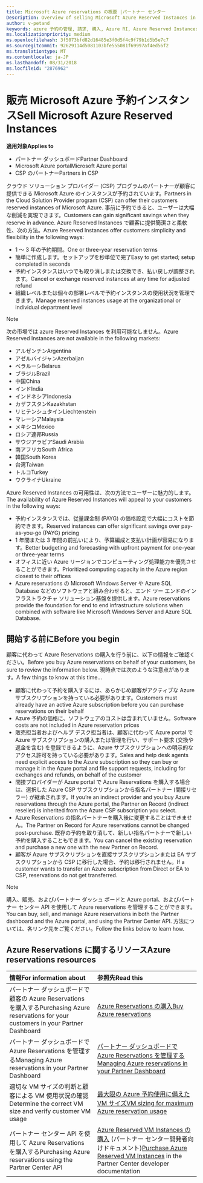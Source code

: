 ```yaml
---
title: Microsoft Azure reservations の概要 |パートナー センター
Description: Overview of selling Microsoft Azure Reserved Instances in CSP.
author: v-petand
keywords: azure 予約の管理, 請求, 購入, Azure RI, Azure Reserved Instances
ms.localizationpriority: medium
ms.openlocfilehash: 3f5073bfd82d16485e3f0d5f4c9f79b1d5b5e7c7
ms.sourcegitcommit: 92629114d5081103bfe555081f69997af4ed56f2
ms.translationtype: MT
ms.contentlocale: ja-JP
ms.lasthandoff: 08/31/2018
ms.locfileid: "2876962"
---
```

# <a name="sell-microsoft-azure-reserved-instances"></a><span data-ttu-id="b5f92-103">販売 Microsoft Azure 予約インスタンス</span><span class="sxs-lookup"><span data-stu-id="b5f92-103">Sell Microsoft Azure Reserved Instances</span></span> 

**<span data-ttu-id="b5f92-104">適用対象</span><span class="sxs-lookup"><span data-stu-id="b5f92-104">Applies to</span></span>**

-  <span data-ttu-id="b5f92-105">パートナー ダッシュボード</span><span class="sxs-lookup"><span data-stu-id="b5f92-105">Partner Dashboard</span></span>
-  <span data-ttu-id="b5f92-106">Microsoft Azure portal</span><span class="sxs-lookup"><span data-stu-id="b5f92-106">Microsoft Azure portal</span></span>
-  <span data-ttu-id="b5f92-107">CSP のパートナー</span><span class="sxs-lookup"><span data-stu-id="b5f92-107">Partners in CSP</span></span>

<span data-ttu-id="b5f92-108">クラウド ソリューション プロバイダー (CSP) プログラムのパートナーが顧客に提供できる Microsoft Azure のインスタンスが予約されています。</span><span class="sxs-lookup"><span data-stu-id="b5f92-108">Partners in the Cloud Solution Provider program (CSP) can offer their customers reserved instances of Microsoft Azure.</span></span> <span data-ttu-id="b5f92-109">事前に予約できると、ユーザーは大幅な削減を実現できます。</span><span class="sxs-lookup"><span data-stu-id="b5f92-109">Customers can gain significant savings when they reserve in advance.</span></span> <span data-ttu-id="b5f92-110">Azure Reserved Instances で顧客に提供簡潔さと柔軟性、次の方法。</span><span class="sxs-lookup"><span data-stu-id="b5f92-110">Azure Reserved Instances offer customers simplicity and flexibility in the following ways:</span></span>

-   <span data-ttu-id="b5f92-111">1 ～ 3 年の予約期間。</span><span class="sxs-lookup"><span data-stu-id="b5f92-111">One or three-year reservation terms</span></span> 
-   <span data-ttu-id="b5f92-112">簡単に作成します。セットアップを秒単位で完了</span><span class="sxs-lookup"><span data-stu-id="b5f92-112">Easy to get started; setup completed in seconds</span></span> 
-   <span data-ttu-id="b5f92-113">予約インスタンスはいつでも取り消しまたは交換でき、払い戻しが調整されます。</span><span class="sxs-lookup"><span data-stu-id="b5f92-113">Cancel or exchange reserved instances at any time for adjusted refund</span></span> 
-   <span data-ttu-id="b5f92-114">組織レベルまたは個々の部署レベルで予約インスタンスの使用状況を管理できます。</span><span class="sxs-lookup"><span data-stu-id="b5f92-114">Manage reserved instances usage at the organizational or individual department level</span></span> 

> [!NOTE]  
> <span data-ttu-id="b5f92-115">次の市場では azure Reserved Instances を利用可能なしません。</span><span class="sxs-lookup"><span data-stu-id="b5f92-115">Azure Reserved Instances are not available in the following markets:</span></span>  
> * <span data-ttu-id="b5f92-116">アルゼンチン</span><span class="sxs-lookup"><span data-stu-id="b5f92-116">Argentina</span></span>
> * <span data-ttu-id="b5f92-117">アゼルバイジャン</span><span class="sxs-lookup"><span data-stu-id="b5f92-117">Azerbaijan</span></span>
> * <span data-ttu-id="b5f92-118">ベラルーシ</span><span class="sxs-lookup"><span data-stu-id="b5f92-118">Belarus</span></span>
> * <span data-ttu-id="b5f92-119">ブラジル</span><span class="sxs-lookup"><span data-stu-id="b5f92-119">Brazil</span></span>
> * <span data-ttu-id="b5f92-120">中国</span><span class="sxs-lookup"><span data-stu-id="b5f92-120">China</span></span>
> * <span data-ttu-id="b5f92-121">インド</span><span class="sxs-lookup"><span data-stu-id="b5f92-121">India</span></span>
> * <span data-ttu-id="b5f92-122">インドネシア</span><span class="sxs-lookup"><span data-stu-id="b5f92-122">Indonesia</span></span>
> * <span data-ttu-id="b5f92-123">カザフスタン</span><span class="sxs-lookup"><span data-stu-id="b5f92-123">Kazakhstan</span></span>
> * <span data-ttu-id="b5f92-124">リヒテンシュタイン</span><span class="sxs-lookup"><span data-stu-id="b5f92-124">Liechtenstein</span></span>
> * <span data-ttu-id="b5f92-125">マレーシア</span><span class="sxs-lookup"><span data-stu-id="b5f92-125">Malaysia</span></span>
> * <span data-ttu-id="b5f92-126">メキシコ</span><span class="sxs-lookup"><span data-stu-id="b5f92-126">Mexico</span></span>
> * <span data-ttu-id="b5f92-127">ロシア連邦</span><span class="sxs-lookup"><span data-stu-id="b5f92-127">Russia</span></span>
> * <span data-ttu-id="b5f92-128">サウジアラビア</span><span class="sxs-lookup"><span data-stu-id="b5f92-128">Saudi Arabia</span></span>
> * <span data-ttu-id="b5f92-129">南アフリカ</span><span class="sxs-lookup"><span data-stu-id="b5f92-129">South Africa</span></span>
> * <span data-ttu-id="b5f92-130">韓国</span><span class="sxs-lookup"><span data-stu-id="b5f92-130">South Korea</span></span>
> * <span data-ttu-id="b5f92-131">台湾</span><span class="sxs-lookup"><span data-stu-id="b5f92-131">Taiwan</span></span>
> * <span data-ttu-id="b5f92-132">トルコ</span><span class="sxs-lookup"><span data-stu-id="b5f92-132">Turkey</span></span>
> * <span data-ttu-id="b5f92-133">ウクライナ</span><span class="sxs-lookup"><span data-stu-id="b5f92-133">Ukraine</span></span>

<span data-ttu-id="b5f92-134">Azure Reserved Instances の可用性は、次の方法でユーザーに魅力的します。</span><span class="sxs-lookup"><span data-stu-id="b5f92-134">The availability of Azure Reserved Instances will appeal to your customers in the following ways:</span></span>

-   <span data-ttu-id="b5f92-135">予約インスタンスでは、従量課金制 (PAYG) の価格設定で大幅にコストを節約できます。</span><span class="sxs-lookup"><span data-stu-id="b5f92-135">Reserved instances can offer significant savings over pay-as-you-go (PAYG) pricing</span></span>
-   <span data-ttu-id="b5f92-136">1 年間または 3 年間の前払いにより、予算編成と支払い計画が容易になります。</span><span class="sxs-lookup"><span data-stu-id="b5f92-136">Better budgeting and forecasting with upfront payment for one-year or three-year terms</span></span> 
-   <span data-ttu-id="b5f92-137">オフィスに近い Azure リージョンでコンピューティング処理能力を優先させることができます。</span><span class="sxs-lookup"><span data-stu-id="b5f92-137">Prioritized computing capacity in the Azure region closest to their offices</span></span>  
-   <span data-ttu-id="b5f92-138">Azure reservations の Microsoft Windows Server や Azure SQL Database などのソフトウェアと組み合わせると、エンド ツー エンドのインフラストラクチャ ソリューション基盤を提供します。</span><span class="sxs-lookup"><span data-stu-id="b5f92-138">Azure reservations provide the foundation for end to end infrastructure solutions when combined with software like Microsoft Windows Server and Azure SQL Database.</span></span>   

## <a name="before-you-begin"></a><span data-ttu-id="b5f92-139">開始する前に</span><span class="sxs-lookup"><span data-stu-id="b5f92-139">Before you begin</span></span>

<span data-ttu-id="b5f92-140">顧客に代わって Azure Reservations の購入を行う前に、以下の情報をご確認ください。</span><span class="sxs-lookup"><span data-stu-id="b5f92-140">Before you buy Azure reservations on behalf of your customers, be sure to review the information below.</span></span> <span data-ttu-id="b5f92-141">現時点では次のような注意点があります。</span><span class="sxs-lookup"><span data-stu-id="b5f92-141">A few things to know at this time…</span></span>

-   <span data-ttu-id="b5f92-142">顧客に代わって予約を購入するには、あらかじめ顧客がアクティブな Azure サブスクリプションを持っている必要があります。</span><span class="sxs-lookup"><span data-stu-id="b5f92-142">Customers must already have an active Azure subscription before you can purchase reservations on their behalf</span></span>  
-   <span data-ttu-id="b5f92-143">Azure 予約の価格に、ソフトウェアのコストは含まれていません。</span><span class="sxs-lookup"><span data-stu-id="b5f92-143">Software costs are not included in Azure reservation prices</span></span> 
-   <span data-ttu-id="b5f92-144">販売担当者およびヘルプ デスク担当者は、顧客に代わって Azure portal で Azure サブスクリプションの購入または管理を行い、サポート要求 (交換や返金を含む) を登録できるように、Azure サブスクリプションへの明示的なアクセス許可を持っている必要があります。</span><span class="sxs-lookup"><span data-stu-id="b5f92-144">Sales and help desk agents need explicit access to the Azure subscription so they can buy or manage it in the Azure portal and file support requests, including for exchanges and refunds, on behalf of the customer</span></span>  
-   <span data-ttu-id="b5f92-145">間接プロバイダーが Azure portal で Azure Reservations を購入する場合は、選択した Azure CSP サブスクリプションから指名パートナー (間接リセラー) が継承されます。</span><span class="sxs-lookup"><span data-stu-id="b5f92-145">If you’re an indirect provider and you buy Azure reservations through the Azure portal, the Partner on Record (indirect reseller) is inherited from the Azure CSP subscription you select.</span></span> 
-   <span data-ttu-id="b5f92-146">Azure Reservations の指名パートナーを購入後に変更することはできません。</span><span class="sxs-lookup"><span data-stu-id="b5f92-146">The Partner on Record for Azure reservations cannot be changed post-purchase.</span></span> <span data-ttu-id="b5f92-147">既存の予約を取り消して、新しい指名パートナーで新しい予約を購入することもできます。</span><span class="sxs-lookup"><span data-stu-id="b5f92-147">You can cancel the existing reservation and purchase a new one with the new Partner on Record.</span></span> 
-   <span data-ttu-id="b5f92-148">顧客が Azure サブスクリプションを直接サブスクリプションまたは EA サブスクリプションから CSP に移行した場合、予約は移行されません。</span><span class="sxs-lookup"><span data-stu-id="b5f92-148">If a customer wants to transfer an Azure subscription from Direct or EA to CSP, reservations do not get transferred.</span></span> 

>[!NOTE]
> <span data-ttu-id="b5f92-149">購入、販売、およびパートナー ダッシュ ボードと Azure portal、およびパートナー センター API を使用して Azure reservations を管理することができます。</span><span class="sxs-lookup"><span data-stu-id="b5f92-149">You can buy, sell, and manage Azure reservations in both the Partner dashboard and the Azure portal, and using the Partner Center API.</span></span> <span data-ttu-id="b5f92-150">方法については、各リンク先をご覧ください。</span><span class="sxs-lookup"><span data-stu-id="b5f92-150">Follow the links below to learn how.</span></span> 

## <a name="azure-reservations-resources"></a><span data-ttu-id="b5f92-151">Azure Reservations に関するリソース</span><span class="sxs-lookup"><span data-stu-id="b5f92-151">Azure reservations resources</span></span>
|**<span data-ttu-id="b5f92-152">情報</span><span class="sxs-lookup"><span data-stu-id="b5f92-152">For information about</span></span>**   |**<span data-ttu-id="b5f92-153">参照先</span><span class="sxs-lookup"><span data-stu-id="b5f92-153">Read this</span></span>**    |
|:-----------------------------|:-----------------|
|<span data-ttu-id="b5f92-154">パートナー ダッシュボードで顧客の Azure Reservations を購入する</span><span class="sxs-lookup"><span data-stu-id="b5f92-154">Purchasing Azure reservations for your customers in your Partner Dashboard</span></span>   |[<span data-ttu-id="b5f92-155">Azure Reservations の購入</span><span class="sxs-lookup"><span data-stu-id="b5f92-155">Buy Azure reservations</span></span>](azure-reservations-buying.md)
|<span data-ttu-id="b5f92-156">パートナー ダッシュボードで Azure Reservations を管理する</span><span class="sxs-lookup"><span data-stu-id="b5f92-156">Managing Azure reservations in your Partner Dashboard</span></span> | [<span data-ttu-id="b5f92-157">パートナー ダッシュボードで Azure Reservations を管理する</span><span class="sxs-lookup"><span data-stu-id="b5f92-157">Managing Azure reservations in your Partner Dashboard</span></span>](azure-reservations-manage.md)
|<span data-ttu-id="b5f92-158">適切な VM サイズの判断と顧客による VM 使用状況の確認</span><span class="sxs-lookup"><span data-stu-id="b5f92-158">Determine the correct VM size and verify customer VM usage</span></span>   |[<span data-ttu-id="b5f92-159">最大限の Azure 予約使用に備えた VM サイズ</span><span class="sxs-lookup"><span data-stu-id="b5f92-159">VM sizing for maximum Azure reservation usage</span></span>](azure-usage.md)   |
|<span data-ttu-id="b5f92-160">パートナー センター API を使用して Azure Reservations を購入する</span><span class="sxs-lookup"><span data-stu-id="b5f92-160">Purchasing Azure reservations using the Partner Center API</span></span> | <span data-ttu-id="b5f92-161">[Azure Reserved VM Instances の購入](https://docs.microsoft.com/partner-center/develop/purchase-azure-reservations) (パートナー センター開発者向けドキュメント)</span><span class="sxs-lookup"><span data-stu-id="b5f92-161">[Purchase Azure Reserved VM Instances](https://docs.microsoft.com/partner-center/develop/purchase-azure-reservations) in the Partner Center developer documentation</span></span>

 


